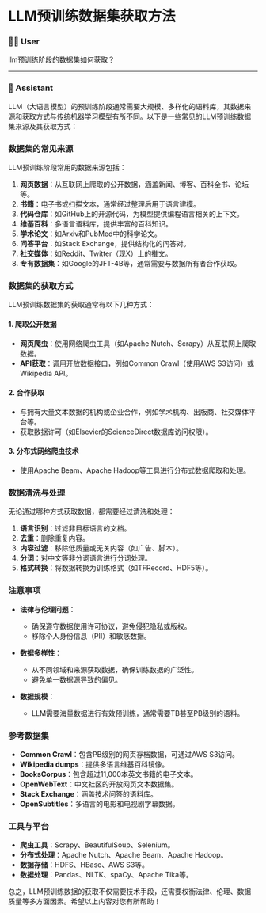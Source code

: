 # LLM预训练数据集获取方法

### 🧑‍💻 User

llm预训练阶段的数据集如何获取？

---

### 🤖 Assistant

LLM（大语言模型）的预训练阶段通常需要大规模、多样化的语料库，其数据来源和获取方式与传统机器学习模型有所不同。以下是一些常见的LLM预训练数据集来源及其获取方式：

### 数据集的常见来源

LLM预训练阶段常用的数据来源包括：

1. **网页数据**：从互联网上爬取的公开数据，涵盖新闻、博客、百科全书、论坛等。
2. **书籍**：电子书或扫描文本，通常经过整理后用于语言建模。
3. **代码仓库**：如GitHub上的开源代码，为模型提供编程语言相关的上下文。
4. **维基百科**：多语言语料库，提供丰富的百科知识。
5. **学术论文**：如Arxiv和PubMed中的科学论文。
6. **问答平台**：如Stack Exchange，提供结构化的问答对。
7. **社交媒体**：如Reddit、Twitter（现X）上的推文。
8. **专有数据集**：如Google的JFT-4B等，通常需要与数据所有者合作获取。

### 数据集的获取方式

LLM预训练数据集的获取通常有以下几种方式：

#### 1. **爬取公开数据**
   - **网页爬虫**：使用网络爬虫工具（如Apache Nutch、Scrapy）从互联网上爬取数据。
   - **API获取**：调用开放数据接口，例如Common Crawl（使用AWS S3访问）或Wikipedia API。

#### 2. **合作获取**
   - 与拥有大量文本数据的机构或企业合作，例如学术机构、出版商、社交媒体平台等。
   - 获取数据许可（如Elsevier的ScienceDirect数据库访问权限）。

#### 3. **分布式网络爬虫技术**
   - 使用Apache Beam、Apache Hadoop等工具进行分布式数据爬取和处理。

### 数据清洗与处理

无论通过哪种方式获取数据，都需要经过清洗和处理：

1. **语言识别**：过滤非目标语言的文档。
2. **去重**：删除重复内容。
3. **内容过滤**：移除低质量或无关内容（如广告、脚本）。
4. **分词**：对中文等非分词语言进行分词处理。
5. **格式转换**：将数据转换为训练格式（如TFRecord、HDF5等）。

### 注意事项

- **法律与伦理问题**：
  - 确保遵守数据使用许可协议，避免侵犯隐私或版权。
  - 移除个人身份信息（PII）和敏感数据。
  
- **数据多样性**：
  - 从不同领域和来源获取数据，确保训练数据的广泛性。
  - 避免单一数据源导致的偏见。

- **数据规模**：
  - LLM需要海量数据进行有效预训练，通常需要TB甚至PB级别的语料。

### 参考数据集

- **Common Crawl**：包含PB级别的网页存档数据，可通过AWS S3访问。
- **Wikipedia dumps**：提供多语言维基百科镜像。
- **BooksCorpus**：包含超过11,000本英文书籍的电子文本。
- **OpenWebText**：中文社区的开放网页文本数据集。
- **Stack Exchange**：涵盖技术问答的语料库。
- **OpenSubtitles**：多语言的电影和电视剧字幕数据。

### 工具与平台

- **爬虫工具**：Scrapy、BeautifulSoup、Selenium。
- **分布式处理**：Apache Nutch、Apache Beam、Apache Hadoop。
- **数据存储**：HDFS、HBase、AWS S3等。
- **数据处理**：Pandas、NLTK、spaCy、Apache Tika等。

总之，LLM预训练数据的获取不仅需要技术手段，还需要权衡法律、伦理、数据质量等多方面因素。希望以上内容对您有所帮助！